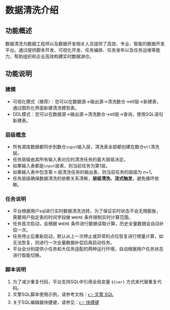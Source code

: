 # 数据清洗介绍

## 功能概述
 数据清洗为数据工程师以及数据开发相关人员提供了高效、专业、智能的数据开发平台。通过提供脚本开发、可视化开发、任务编排、任务发布以及任务运维等能力，帮助组织和企业高效构建实时数据湖仓。

## 功能说明
### 建模
- 可视化模式（推荐）：您可以在数据源->输出源->清洗数仓->etl层->新建表，通过图形化界面新建清洗模型表。  
- DDL模式：您可以在数据源->输出源->清洗数仓->etl层->查询，使用SQL语句新建表。

### 层级概念
- 所有源库数据都同步到数仓`input`输入层，清洗表全部都创建在数仓`etl`清洗层。
- 任务层级由其所有输入表对应的清洗任务的最大层级决定。  
- 如果输入表都是`input`层表，则当前任务为第1层。  
- 如果输入表中包含第 *n* 层清洗任务的输出表，则当前任务的层级为 *n+1*。
- 任务层级确保数据清洗的依赖关系清晰，**层级清洗、流式触发**，避免循环依赖。

### 任务说明
- 平台根据用户sql进行实时数据清洗流转，为了保证实时状态不会无限膨胀，需要用户指定表的时间字段做 `WHERE` 条件限制实时计算范围。
- 任务首次启动，会根据 `WHERE` 条件进行数据读取计算，历史全量数据会自动补偿一次。
- 任务停止后重新启动，默认从上一次停止或异常的点位恢复进行增量计算，如无法恢复，则进行一次全量数据补偿后再启动任务。
- 平台会分别提供小任务和大任务适配的两种运行环境，自动根据用户任务状态进行智能切换。

### 脚本说明
1. 为了减少重复代码，平台支持SQL中引用全局变量 `${var}` 方式来代替重复代码。  
2. 爻擎SQL脚本使用示例，请参考文档：[👉 爻擎 SQL](爻擎SQL.md)  
3. 关于SQL编辑器快捷键，请参见：[👉 快捷键](快捷键.md)  

